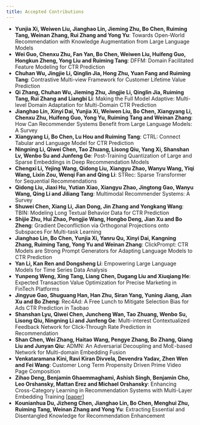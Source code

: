 ```yaml
---
title: Accepted Contributions
---
```



- **Yunjia Xi, Weiwen Liu, Jianghao Lin, Jieming Zhu, Bo Chen, Ruiming Tang, Weinan Zhang, Rui Zhang and Yong Yu**: Towards Open-World Recommendation with Knowledge Augmentation from Large Language Models
- **Wei Guo, Chenxu Zhu, Fan Yan, Bo Chen, Weiwen Liu, Huifeng Guo, Hongkun Zheng, Yong Liu and Ruiming Tang**: DFFM: Domain Facilitated Feature Modeling for CTR Prediction
- **Chuhan Wu, Jingjie Li, Qinglin Jia, Hong Zhu, Yuan Fang and Ruiming Tang**: Contrastive Multi-view Framework for Customer Lifetime Value Prediction
- **Qi Zhang, Chuhan Wu, Jieming Zhu, Jingjie Li, Qinglin Jia, Ruiming Tang, Rui Zhang and Liangbi Li**: Making the Full Model Adaptive: Multi-level Domain Adaptation for Multi-Domain CTR Prediction
- **Jianghao Lin, Xinyi Dai, Yunjia Xi, Weiwen Liu, Bo Chen, Xiangyang Li, Chenxu Zhu, Huifeng Guo, Yong Yu, Ruiming Tang and Weinan Zhang**: How Can Recommender Systems Benefit from Large Language Models: A Survey
- **Xiangyang Li, Bo Chen, Lu Hou and Ruiming Tang**: CTRL: Connect Tabular and Language Model for CTR Prediction
- **Ningning Li, Qiwei Chen, Tao Zhuang, Lisong Qiu, Yang Xi, Shanshan Lv, Wenbo Su and Junfeng Ge**: Post-Training Quantization of Large and Sparse Embeddings in Deep Recommendation Models
- **Chengxi Li, Yejing Wang, Qidong Liu, Xiangyu Zhao, Wanyu Wang, Yiqi Wang, Lixin Zou, Wenqi Fan and Qing Li**: STRec: Sparse Transformer for Sequential Recommendations
- **Qidong Liu, Jiaxi Hu, Yutian Xiao, Xiangyu Zhao, Jingtong Gao, Wanyu Wang, Qing Li and Jiliang Tang**: Multimodal Recommender Systems: A Survey
- **Shuwei Chen, Xiang Li, Jian Dong, Jin Zhang and Yongkang Wang**: TBIN: Modeling Long Textual Behavior Data for CTR Prediction
- **Shijie Zhu, Hui Zhao, Pengjie Wang, Hongbo Deng, Jian Xu and Bo Zheng**: Gradient Deconfliction via Orthogonal Projections onto Subspaces For Multi-task Learning
- **Jianghao Lin, Bo Chen, Yunjia Xi, Yanru Qu, Xinyi Dai, Kangning Zhang, Ruiming Tang, Yong Yu and Weinan Zhang**: ClickPrompt: CTR Models are Strong Prompt Generators for Adapting Language Models to CTR Prediction
- **Yan Li, Kan Ren and Dongsheng Li**: Empowering Large Language Models for Time Series Data Analysis
- **Yunpeng Weng, Xing Tang, Liang Chen, Dugang Liu and Xiuqiang He**: Expected Transaction Value Optimization for Precise Marketing in FinTech Platforms
- **Jingyue Gao, Shuguang Han, Han Zhu, Siran Yang, Yuning Jiang, Jian Xu and Bo Zheng**: Rec4Ad: A Free Lunch to Mitigate Selection Bias for Ads CTR Prediction in Taobao
- **Shanshan Lyu, Qiwei Chen, Juncheng Wan, Tao Zhuang, Wenbo Su, Lisong Qiu, Ningning Li and Junfeng Ge**: Multi-interest Contextualized Feedback Network for Click-Through Rate Prediction in Recommendation
- **Shan Chen, Wei Zhang, Haitao Wang, Pengye Zhang, Bo Zhang, Qiang Liu and Junyan Qiu**: ADMN: An Adversarial Decoupling and MoE-based Network for Multi-domain Embedding Fusion
- **Venkataramana Kini, Ravi Kiran Divvela, Devendra Yadav, Zhen Wen and Fei Wang**: Customer Long Term Propensity Driven Prime Video Page Composition
- **Zihao Deng, Benjamin Ghaemmaghami, Ashish Singh, Benjamin Cho, Leo Orshansky, Mattan Erez and Michael Orshansky**: Enhancing Cross-Category Learning in Recommendation Systems with Multi-Layer Embedding Training [[paper](https://arxiv.org/abs/2309.15881)]
- **Kounianhua Du, Jizheng Chen, Jianghao Lin, Bo Chen, Menghui Zhu, Ruiming Tang, Weinan Zhang and Yong Yu**: Extracting Essential and Disentangled Knowledge for Recommendation Enhancement
